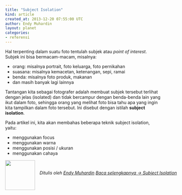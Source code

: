 ```yaml
---
title: "Subject Isolation"
kind: article
created_at: 2013-12-20 07:55:00 UTC
author: Endy Muhardin
layout: planet
categories:
- referensi
---
```

<p>Hal terpenting dalam suatu foto tentulah subjek atau <em>point of interest</em>. Subjek ini bisa bermacam-macam, misalnya:</p>

<ul>
<li>orang: misalnya portrait, foto keluarga, foto pernikahan</li>
<li>suasana: misalnya kemacetan, ketenangan, sepi, ramai</li>
<li>benda: misalnya foto produk, makanan</li>
<li>dan masih banyak lagi lainnya</li>
</ul>


<p>Tantangan kita sebagai fotografer adalah membuat subjek tersebut terlihat dengan jelas (isolated) dan tidak bercampur dengan benda-benda lain yang ikut dalam foto, sehingga orang yang melihat foto bisa tahu apa yang ingin kita tampilkan dalam foto tersebut. Ini disebut dengan istilah <strong>subject isolation</strong>.</p>

<p>Pada artikel ini, kita akan membahas beberapa teknik subject isolation, yaitu:</p>

<ul>
<li>menggunakan focus</li>
<li>menggunakan warna</li>
<li>menggunakan posisi / ukuran</li>
<li>menggunakan cahaya</li>
</ul>


<div class="author">
  <img src="http://www.gravatar.com/avatar/33bea1d5cc52ee2a2b9ddadafb08f332.png" style="width: 96px; height: 96;">
  <span style="position: absolute; padding: 32px 15px;">
    <i>Ditulis oleh <a href="http://about.me/endy.muhardin">Endy Muhardin</a> 
    <a class="more-link" href="http://rana.endy.muhardin.com/teknik/subject-isolation/">Baca selengkapnya &rarr; Subject Isolation</a></i>
  </span>
</div>
